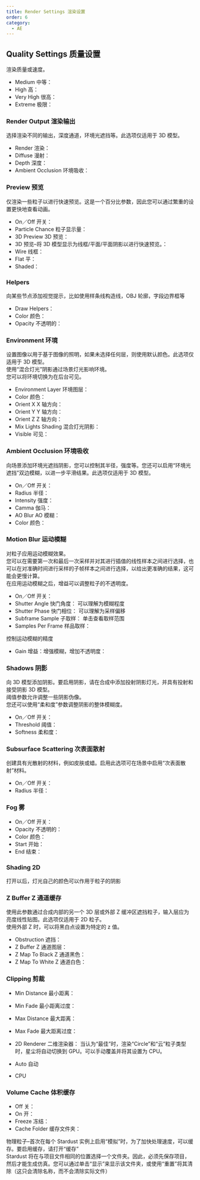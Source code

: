 ```yaml
---
title: Render Settings 渲染设置
order: 6
category:
  - AE
---
```


## Quality Settings 质量设置

渲染质量或速度。

- Medium 中等：
- High 高：
- Very High 很高：
- Extreme 极限：

### Render Output 渲染输出

选择渲染不同的输出，深度通道，环境光遮挡等。此选项仅适用于 3D 模型。

- Render 渲染：
- Diffuse 漫射：
- Depth 深度：
- Ambient Occlusion 环境吸收：

### Preview 预览

仅渲染一些粒子以进行快速预览。这是一个百分比参数，因此您可以通过繁重的设置更快地查看动画。

- On／Off 开关：
- Particle Chance 粒子显示量：
- 3D Preview 3D 预览：
- 3D 预览–将 3D 模型显示为线框/平面/平面阴影以进行快速预览。：
- Wire 线框：
- Flat 平：
- Shaded：

### Helpers

向某些节点添加视觉提示，比如使用样条线构造线，OBJ 轮廓，字段边界框等

- Draw Helpers：
- Color 颜色：
- Opacity 不透明的：

### Environment 环境

设置图像以用于基于图像的照明，如果未选择任何层，则使用默认颜色。此选项仅适用于 3D 模型。  
使用“混合灯光”阴影通过场景灯光影响环境。  
您可以将环境切换为在后台可见。

- Environment Layer 环境图层：
- Color 颜色：
- Orient X X 轴方向：
- Orient Y Y 轴方向：
- Orient Z Z 轴方向：
- Mix Lights Shading 混合灯光阴影：
- Visible 可见：

### Ambient Occlusion 环境吸收

向场景添加环境光遮挡阴影，您可以控制其半径，强度等。您还可以启用“环境光遮挡”双边模糊，以进一步平滑结果。此选项仅适用于 3D 模型。

- On／Off 开关：
- Radius 半径：
- Intensity 强度：
- Camma 伽马：
- AO Blur AO 模糊：
- Color 颜色：

### Motion Blur 运动模糊

对粒子应用运动模糊效果。  
您可以在需要第一次和最后一次采样并对其进行插值的线性样本之间进行选择，也可以在对准确时间进行采样的子帧样本之间进行选择，以给出更准确的结果，这可能会更慢计算。  
在应用运动模糊之后，增益可以调整粒子的不透明度。

- On／Off 开关：
- Shutter Angle 快门角度： 可以理解为模糊程度
- Shutter Phase 快门相位： 可以理解为采样偏移
- Subframe Sample 子取样： 单击查看取样范围
- Samples Per Frame 样品取样：

控制运动模糊的精度

- Gain 增益：增强模糊，增加不透明度：

### Shadows 阴影

向 3D 模型添加阴影。要启用阴影，请在合成中添加投射阴影灯光，并具有投射和接受阴影 3D 模型。  
阈值参数允许调整一些阴影伪像。  
您还可以使用“柔和度”参数调整阴影的整体模糊度。

- On／Off 开关：
- Threshold 阈值：
- Softness 柔和度：

### Subsurface Scattering 次表面散射

创建具有光散射的材料，例如皮肤或蜡。启用此选项可在场景中启用“次表面散射”材料。

- On／Off 开关：
- Radius 半径：

### Fog 雾

- On／Off 开关：
- Opacity 不透明的：
- Color 颜色：
- Start 开始：
- End 结束：

### Shading 2D

打开以后，灯光自己的颜色可以作用于粒子的阴影

### Z Buffer Z 通道缓存

使用此参数通过合成内部的另一个 3D 层或外部 Z 缓冲区遮挡粒子，输入层应为亮度线性贴图。此选项仅适用于 2D 粒子。  
使用外部 Z 时，可以将黑白点设置为特定的 z 值。

- Obstruction 遮挡：
- Z Buffer Z 通道图层：
- Z Map To Black Z 通道黑色：
- Z Map To White Z 通道白色：

### Clipping 剪裁

- Min Distance 最小距离：
- Min Fade 最小距离过度：
- Max Distance 最大距离：
- Max Fade 最大距离过度：
- 2D Renderer 二维渲染器： 当认为“最佳”时，渲染“Circle”和“云”粒子类型时，星尘将自动切换到 GPU。可以手动覆盖并将其设置为 CPU。

- Auto 自动
- CPU

### Volume Cache 体积缓存

- Off 关：
- On 开：
- Freeze 冻结：
- Cache Folder 缓存文件夹：

物理粒子–首次在每个 Stardust 实例上启用“模拟”时，为了加快处理速度，可以缓存。要启用缓存，请打开“缓存”  
Stardust 将在与项目文件相同的位置选择一个文件夹。因此，必须先保存项目，然后才能生成仿真。您可以通过单击“显示”来显示该文件夹，或使用“重置”将其清除（这只会清除名称，而不会清除实际文件）
